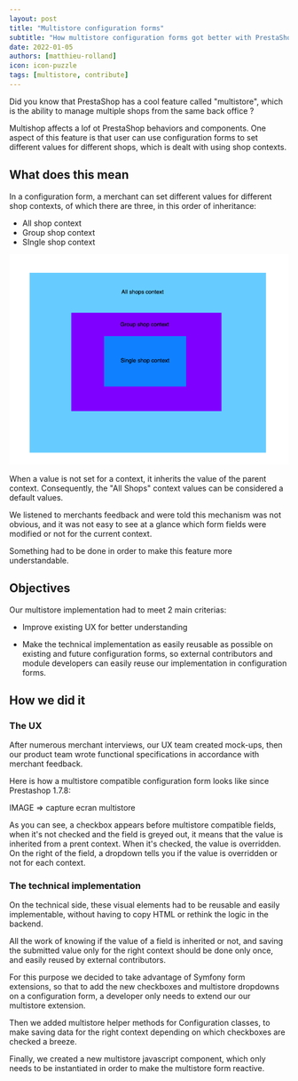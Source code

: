 ```yaml
---
layout: post
title: "Multistore configuration forms"
subtitle: "How multistore configuration forms got better with PrestaShop 1.7.8"
date: 2022-01-05 
authors: [matthieu-rolland]
icon: icon-puzzle
tags: [multistore, contribute]
---
```


Did you know that PrestaShop has a cool feature called "multistore", which is the ability to manage multiple shops from the same back office ?

Multishop affects a lof ot PrestaShop behaviors and components. One aspect of this feature is that user can use configuration forms to set different values for different shops, which is dealt with using shop contexts.

## What does this mean

In a configuration form, a merchant can set different values for different shop contexts, of which there are three, in this order of inheritance:

- All shop context
- Group shop context
- SIngle shop context

![Shop contexts](/assets/images/2022/01/shopcontexts.png)

When a value is not set for a context, it inherits the value of the parent context. Consequently, the "All Shops" context values can be considered a default values. 

We listened to merchants feedback and were told this mechanism was not obvious, and it was not easy to see at a glance which form fields were modified or not for the current context.

Something had to be done in order to make this feature more understandable.

## Objectives

Our multistore implementation had to meet 2 main criterias:

- Improve existing UX for better understanding

- Make the technical implementation as easily reusable as possible on existing and future configuration forms, so external contributors and module developers can easily reuse our implementation in configuration forms.

## How we did it

### The UX

After numerous merchant interviews, our UX team created mock-ups, then our product team wrote functional specifications in accordance with merchant feedback. 

Here is how a multistore compatible configuration form looks like since Prestashop 1.7.8:

IMAGE => capture ecran multistore

As you can see, a checkbox appears before multistore compatible fields, when it's not checked and the field is greyed out, it means that the value is inherited from a prent context. When it's checked, the value is overridden. 
On the right of the field, a dropdown tells you if the value is overridden or not for each context.

### The technical implementation

On the technical side, these visual elements had to be reusable and easily implementable, without having to copy HTML or rethink the logic in the backend. 

All the work of knowing if the value of a field is inherited or not, and saving the submitted value only for the right context should be done only once, and easily reused by external contributors.

For this purpose we decided to take advantage of Symfony form extensions, so that to add the new checkboxes and multistore dropdowns on a configuration form, a developer only needs to extend our our multistore extension. 

Then we added multistore helper methods for Configuration classes, to make saving data for the right context depending on which checkboxes are checked a breeze. 

Finally, we created a new multistore javascript component, which only needs to be instantiated in order to make the multistore form reactive.








